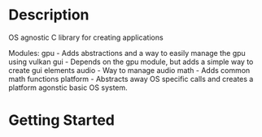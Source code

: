 # Description
OS agnostic C library for creating applications

Modules:
gpu - Adds abstractions and a way to easily manage the gpu using vulkan
gui - Depends on the gpu module, but adds a simple way to create gui elements
audio - Way to manage audio
math - Adds common math functions
platform - Abstracts away OS specific calls and creates a platform agonstic basic OS system.

# Getting Started

